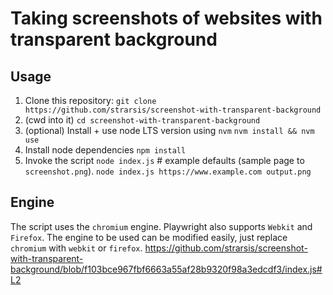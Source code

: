 # Taking screenshots of websites with transparent background

## Usage
1. Clone this repository:
`git clone https://github.com/strarsis/screenshot-with-transparent-background`
2. (cwd into it)
`cd screenshot-with-transparent-background`
3. (optional) Install + use node LTS version using `nvm`
`nvm install && nvm use`
4. Install node dependencies
`npm install`
5. Invoke the script
`node index.js` # example defaults (sample page to `screenshot.png`).
`node index.js https://www.example.com output.png`

## Engine
The script uses the `chromium` engine.
Playwright also supports `Webkit` and `Firefox`.
The engine to be used can be modified easily, just replace `chromium` with `webkit` or `firefox`.
https://github.com/strarsis/screenshot-with-transparent-background/blob/f103bce967fbf6663a55af28b9320f98a3edcdf3/index.js#L2
